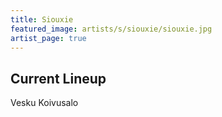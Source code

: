 ```yaml
---
title: Siouxie
featured_image: artists/s/siouxie/siouxie.jpg
artist_page: true
---
```

## Current Lineup

Vesku Koivusalo

